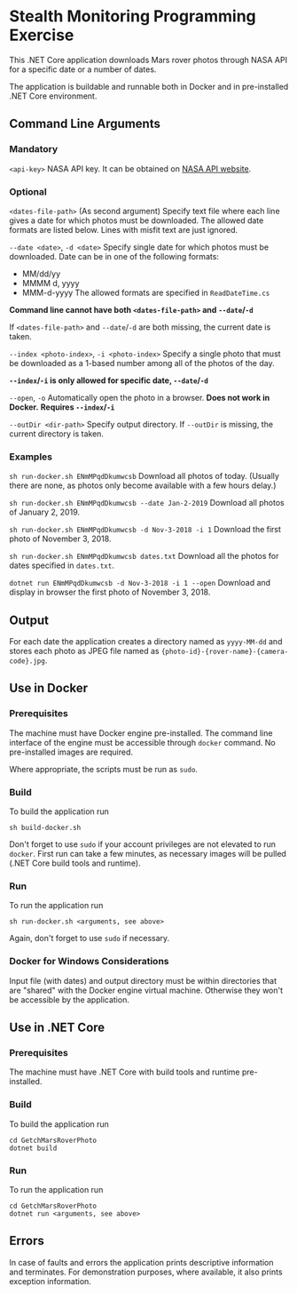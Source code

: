 # Stealth Monitoring Programming Exercise

This .NET Core application downloads Mars rover photos through NASA API for a specific date or a number of dates.

The application is buildable and runnable both in Docker and in pre-installed .NET Core environment.

## Command Line Arguments

### Mandatory

`<api-key>` NASA API key. It can be obtained on [NASA API website](https://api.nasa.gov/index.html).

### Optional

`<dates-file-path>` (As second argument) Specify text file where each line gives a date for which photos must be downloaded. The allowed date formats are listed below. Lines with misfit text are just ignored.

`--date <date>`, `-d <date>` Specify single date for which photos must be downloaded.
Date can be in one of the following formats:
* MM/dd/yy
* MMMM d, yyyy
* MMM-d-yyyy
The allowed formats are specified in `ReadDateTime.cs`

**Command line cannot have both `<dates-file-path>` and `--date`/`-d`**

If `<dates-file-path>` and `--date`/`-d` are both missing, the current date is taken.

`--index <photo-index>`, `-i <photo-index>` Specify a single photo that must be downloaded as a 1-based number among all of the photos of the day.

**`--index`/`-i` is only allowed for specific date, `--date`/`-d`**

`--open`, `-o` Automatically open the photo in a browser.
**Does not work in Docker.**
**Requires `--index`/`-i`**

`--outDir <dir-path>` Specify output directory.
If `--outDir` is missing, the current directory is taken.

### Examples

`sh run-docker.sh ENmMPqdDkumwcsb`
Download all photos of today. (Usually there are none, as photos only become available with a few hours delay.)

`sh run-docker.sh ENmMPqdDkumwcsb --date Jan-2-2019`
Download all photos of January 2, 2019.

`sh run-docker.sh ENmMPqdDkumwcsb -d Nov-3-2018 -i 1`
Download the first photo of November 3, 2018.

`sh run-docker.sh ENmMPqdDkumwcsb dates.txt`
Download all the photos for dates specified in `dates.txt`.

`dotnet run ENmMPqdDkumwcsb -d Nov-3-2018 -i 1 --open`
Download and display in browser the first photo of November 3, 2018.

## Output

For each date the application creates a directory named as `yyyy-MM-dd` and stores each photo as JPEG file named as `{photo-id}-{rover-name}-{camera-code}.jpg`.

## Use in Docker

### Prerequisites

The machine must have Docker engine pre-installed. The command line interface of the engine must be accessible through `docker` command. No pre-installed images are required.

Where appropriate, the scripts must be run as `sudo`.

### Build

To build the application run
```
sh build-docker.sh
```

Don't forget to use `sudo` if your account privileges are not elevated to run `docker`.
First run can take a few minutes, as necessary images will be pulled (.NET Core build tools and runtime).

### Run

To run the application run
```
sh run-docker.sh <arguments, see above>
```

Again, don't forget to use `sudo` if necessary.

### Docker for Windows Considerations

Input file (with dates) and output directory must be within directories that are "shared" with the Docker engine virtual machine. Otherwise they won't be accessible by the application.

## Use in .NET Core

### Prerequisites

The machine must have .NET Core with build tools and runtime pre-installed.

### Build

To build the application run
```
cd GetchMarsRoverPhoto
dotnet build
```

### Run

To run the application run
```
cd GetchMarsRoverPhoto
dotnet run <arguments, see above>
```

## Errors

In case of faults and errors the application prints descriptive information and terminates. For demonstration purposes, where available, it also prints exception information.
